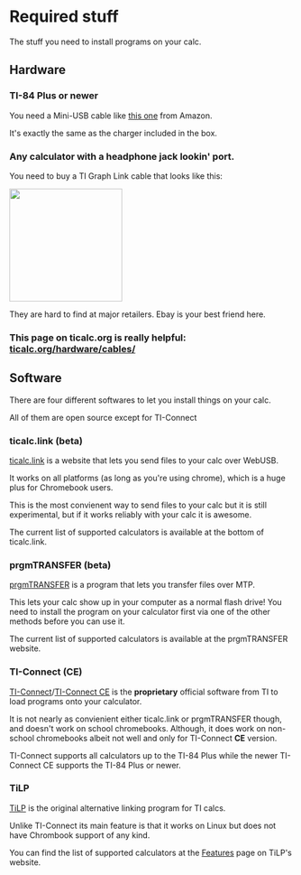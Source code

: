 # Required stuff
The stuff you need to install programs on your calc.

## Hardware

### TI-84 Plus or newer

You need a Mini-USB cable like [this one](https://smile.amazon.com/UGREEN-Charging-Controller-Players-Receiver/dp/B00P0GI68M/) from Amazon. 

It's exactly the same as the charger included in the box.

### Any calculator with a headphone jack lookin' port.

You need to buy a TI Graph Link cable that looks like this:

<img src="https://external-content.duckduckgo.com/iu/?u=http%3A%2F%2Fi.ebayimg.com%2Fimages%2Fi%2F272104305825-0-1%2Fs-l1000.jpg&f=1&nofb=1" width="200" height="200" />

They are hard to find at major retailers. Ebay is your best friend here.

### **This page on ticalc.org is really helpful: [ticalc.org/hardware/cables/](https://www.ticalc.org/hardware/cables/)**

## Software

There are four different softwares to let you install things on your calc.

All of them are open source except for TI-Connect

### ticalc.link (beta)

[ticalc.link](https://ticalc.link) is a website that lets you send files to your calc over WebUSB. 

It works on all platforms (as long as you're using chrome), which is a huge plus for Chromebook users. 

This is the most convienent way to send files to your calc but it is still experimental, but if it works reliably with your calc it is awesome.


The current list of supported calculators is available at the bottom of ticalc.link.

### prgmTRANSFER (beta)

[prgmTRANSFER](https://github.com/jacobly0/transfer) is a program that lets you transfer files over MTP. 

This lets your calc show up in your computer as a normal flash drive! You need to install the program on your calculator first via one of the other methods before you can use it.

The current list of supported calculators is available at the prgmTRANSFER website.

### TI-Connect (CE)

[TI-Connect](https://education.ti.com/en/products/computer-software/ti-connect-sw)/[TI-Connect CE](https://education.ti.com/en/products/computer-software/ti-connect-ce-sw) is the **proprietary** official software from TI to load programs onto your calculator. 

It is not nearly as convienient either ticalc.link or prgmTRANSFER though, and doesn't work on school chromebooks. Although, it does work on non-school chromebooks albeit not well and only for TI-Connect **CE** version.

TI-Connect supports all calculators up to the TI-84 Plus while the newer TI-Connect CE supports the TI-84 Plus or newer.

### TiLP
[TiLP](http://lpg.ticalc.org/prj_tilp/) is the original alternative linking program for TI calcs.

Unlike TI-Connect its main feature is that it works on Linux but does not have Chrombook support of any kind.

You can find the list of supported calculators at the [Features](http://lpg.ticalc.org/prj_tilp/features.html) page on TiLP's website.



